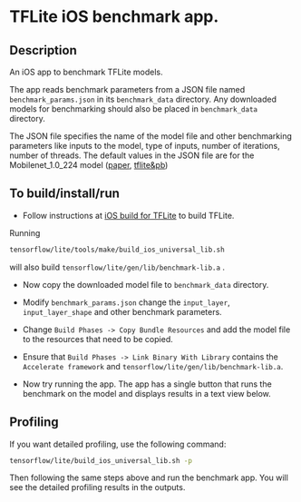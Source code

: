 # TFLite iOS benchmark app.

## Description

An iOS app to benchmark TFLite models.

The app reads benchmark parameters from a JSON file named `benchmark_params.json`
in its `benchmark_data` directory. Any downloaded models for benchmarking should
also be placed in `benchmark_data` directory.

The JSON file specifies the name of the model file and other benchmarking
parameters like inputs to the model, type of inputs, number of iterations,
number of threads. The default values in the JSON file are for the
Mobilenet_1.0_224 model
([paper](https://arxiv.org/pdf/1704.04861.pdf),
[tflite&pb](http://download.tensorflow.org/models/mobilenet_v1_2018_02_22/mobilenet_v1_1.0_224.tgz))

## To build/install/run

- Follow instructions at
[iOS build for TFLite](https://github.com/tensorflow/tensorflow/blob/master/tensorflow/lite/g3doc/ios.md)
to build TFLite.

Running

```bash
tensorflow/lite/tools/make/build_ios_universal_lib.sh
```

will also build `tensorflow/lite/gen/lib/benchmark-lib.a` .

- Now copy the downloaded model file to `benchmark_data` directory. 

- Modify `benchmark_params.json` change the `input_layer`, `input_layer_shape`
and other benchmark parameters.

- Change `Build Phases -> Copy Bundle Resources` and add the model file to the
resources that need to be copied.

- Ensure that `Build Phases -> Link Binary With Library` contains the 
`Accelerate framework` and `tensorflow/lite/gen/lib/benchmark-lib.a`.

- Now try running the app. The app has a single button that runs the benchmark
  on the model and displays results in a text view below.

## Profiling

If you want detailed profiling, use the following command:

```bash
tensorflow/lite/build_ios_universal_lib.sh -p
```

Then following the same steps above and run the benchmark app. You will see the
detailed profiling results in the outputs.
